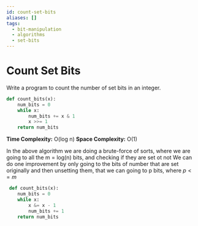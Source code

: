 ```yaml
---
id: count-set-bits
aliases: []
tags:
  - bit-manipulation
  - algorithms
  - set-bits
---
```


# Count Set Bits
Write a program to count the number of set bits in an integer.

```python
def count_bits(x):
    num_bits = 0
    while x:
        num_bits += x & 1
        x >>= 1
    return num_bits
```

**Time Complexity:** O(log n)
**Space Complexity:** O(1)

In the above algorithm we are doing a brute-force of sorts, where we are going to all the 
m = log(n) bits, and checking if they are set ot not
We can do one improvement by only going to the bits of number that are set originally and then unsetting them, that we can going to p bits, where
$p <= m$ 

```python
 def count_bits(x):
    num_bits = 0
    while x:
        x &= x - 1
        num_bits += 1
    return num_bits
```
